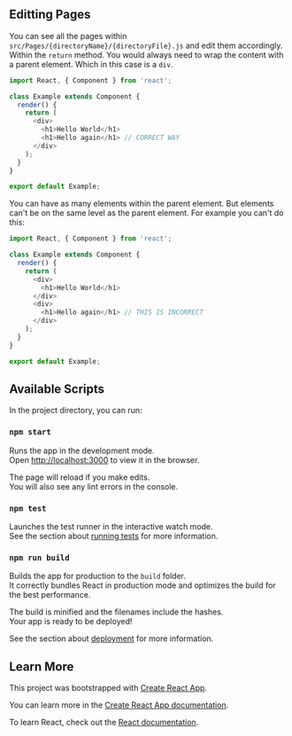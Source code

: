 ## Editting Pages 

You can see all the pages within `src/Pages/{directoryName}/{directoryFile}.js` and edit them accordingly.
Within the `return` method. You would always need to wrap the content with a parent element. Which in this case is a `div`.
```js
import React, { Component } from 'react';

class Example extends Component {
  render() {
    return (
      <div>
        <h1>Hello World</h1>
        <h1>Hello again</h1> // CORRECT WAY
      </div>
    );
  }
}

export default Example;
```
You can have as many elements within the parent element. But elements can't be on the same level as the parent element. For example you can't do this: 
```js
import React, { Component } from 'react';

class Example extends Component {
  render() {
    return (
      <div>
        <h1>Hello World</h1>
      </div>
      <div>
        <h1>Hello again</h1> // THIS IS INCORRECT
      </div>
    );
  }
}

export default Example;
```



## Available Scripts

In the project directory, you can run:

### `npm start`

Runs the app in the development mode.<br>
Open [http://localhost:3000](http://localhost:3000) to view it in the browser.

The page will reload if you make edits.<br>
You will also see any lint errors in the console.

### `npm test`

Launches the test runner in the interactive watch mode.<br>
See the section about [running tests](https://facebook.github.io/create-react-app/docs/running-tests) for more information.

### `npm run build`

Builds the app for production to the `build` folder.<br>
It correctly bundles React in production mode and optimizes the build for the best performance.

The build is minified and the filenames include the hashes.<br>
Your app is ready to be deployed!

See the section about [deployment](https://facebook.github.io/create-react-app/docs/deployment) for more information.

## Learn More

This project was bootstrapped with [Create React App](https://github.com/facebook/create-react-app).

You can learn more in the [Create React App documentation](https://facebook.github.io/create-react-app/docs/getting-started).

To learn React, check out the [React documentation](https://reactjs.org/).
